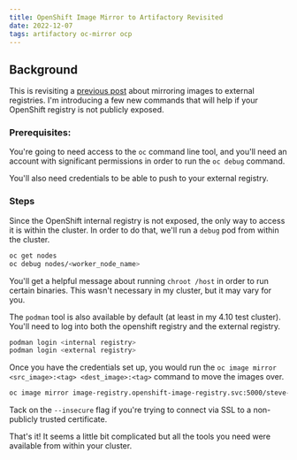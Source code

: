 ```yaml
---
title: OpenShift Image Mirror to Artifactory Revisited
date: 2022-12-07
tags: artifactory oc-mirror ocp
---
```


## Background
This is revisiting a [previous post](../Openshift-Image-Mirror-Artifactory) about mirroring images to external registries.  I'm introducing a few new commands that will help if your OpenShift registry is not publicly exposed.


### Prerequisites:

You're going to need access to the `oc` command line tool, and you'll need an account with significant permissions in order to run the `oc debug` command.

You'll also need credentials to be able to push to your external registry.


### Steps

Since the OpenShift internal registry is not exposed, the only way to access it is within the cluster.  In order to do that, we'll run a `debug` pod from within the cluster.


```bash
oc get nodes
oc debug nodes/<worker_node_name>
```

You'll get a helpful message about running `chroot /host` in order to run certain binaries.  This wasn't necessary in my cluster, but it may vary for you.

The `podman` tool is also available by default (at least in my 4.10 test cluster).  You'll need to log into both the openshift registry and the external registry.

```bash
podman login <internal registry>
podman login <external registry>
```

Once you have the credentials set up, you would run the `oc image mirror <src_image>:<tag> <dest_image>:<tag>` command to move the images over.

```bash
oc image mirror image-registry.openshift-image-registry.svc:5000/steve-nonprod/myapp:latest artifactory-url.example.com/demos/myapp:1.0
```

Tack on the `--insecure` flag if you're trying to connect via SSL to a non-publicly trusted certificate.

That's it!  It seems a little bit complicated but all the tools you need were available from within your cluster.